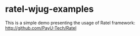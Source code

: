 # ratel-wjug-examples
This is a simple demo presenting the usage of Ratel framework: http://github.com/PayU-Tech/Ratel
